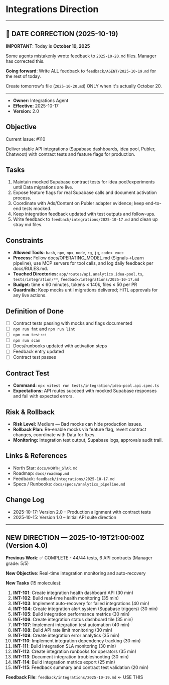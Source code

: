# Integrations Direction


---

## 🚨 DATE CORRECTION (2025-10-19)

**IMPORTANT**: Today is **October 19, 2025**

Some agents mistakenly wrote feedback to `2025-10-20.md` files. Manager has corrected this.

**Going forward**: Write ALL feedback to `feedback/AGENT/2025-10-19.md` for the rest of today.

Create tomorrow's file (`2025-10-20.md`) ONLY when it's actually October 20.

---


- **Owner:** Integrations Agent
- **Effective:** 2025-10-17
- **Version:** 2.0

## Objective

Current Issue: #110

Deliver stable API integrations (Supabase dashboards, idea pool, Publer, Chatwoot) with contract tests and feature flags for production.

## Tasks

1. Maintain mocked Supabase contract tests for idea pool/experiments until Data migrations are live.
2. Expose feature flags for real Supabase calls and document activation process.
3. Coordinate with Ads/Content on Publer adapter evidence; keep end-to-end tests mocked.
4. Keep integration feedback updated with test outputs and follow-ups.
5. Write feedback to `feedback/integrations/2025-10-17.md` and clean up stray md files.

## Constraints

- **Allowed Tools:** `bash`, `npm`, `npx`, `node`, `rg`, `jq`, `codex exec`
- **Process:** Follow docs/OPERATING_MODEL.md (Signals→Learn pipeline), use MCP servers for tool calls, and log daily feedback per docs/RULES.md.
- **Touched Directories:** `app/routes/api.analytics.idea-pool.ts`, `tests/integration/**`, `feedback/integrations/2025-10-17.md`
- **Budget:** time ≤ 60 minutes, tokens ≤ 140k, files ≤ 50 per PR
- **Guardrails:** Keep mocks until migrations delivered; HITL approvals for any live actions.

## Definition of Done

- [ ] Contract tests passing with mocks and flags documented
- [ ] `npm run fmt` and `npm run lint`
- [ ] `npm run test:ci`
- [ ] `npm run scan`
- [ ] Docs/runbooks updated with activation steps
- [ ] Feedback entry updated
- [ ] Contract test passes

## Contract Test

- **Command:** `npx vitest run tests/integration/idea-pool.api.spec.ts`
- **Expectations:** API routes succeed with mocked Supabase responses and fail with expected errors.

## Risk & Rollback

- **Risk Level:** Medium — Bad mocks can hide production issues.
- **Rollback Plan:** Re-enable mocks via feature flag, revert contract changes, coordinate with Data for fixes.
- **Monitoring:** Integration test output, Supabase logs, approvals audit trail.

## Links & References

- North Star: `docs/NORTH_STAR.md`
- Roadmap: `docs/roadmap.md`
- Feedback: `feedback/integrations/2025-10-17.md`
- Specs / Runbooks: `docs/specs/analytics_pipeline.md`

## Change Log

- 2025-10-17: Version 2.0 – Production alignment with contract tests
- 2025-10-15: Version 1.0 – Initial API suite direction

---

## NEW DIRECTION — 2025-10-19T21:00:00Z (Version 4.0)

**Previous Work**: ✅ COMPLETE - 44/44 tests, 6 API contracts (Manager grade: 5/5)

**New Objective**: Real-time integration monitoring and auto-recovery

**New Tasks** (15 molecules):

1. **INT-101**: Create integration health dashboard API (30 min)
2. **INT-102**: Build real-time health monitoring (35 min)
3. **INT-103**: Implement auto-recovery for failed integrations (40 min)
4. **INT-104**: Create integration alert system (Supabase triggers) (30 min)
5. **INT-105**: Build integration performance metrics (30 min)
6. **INT-106**: Create integration status dashboard tile (35 min)
7. **INT-107**: Implement integration test automation (40 min)
8. **INT-108**: Build API rate limit monitoring (30 min)
9. **INT-109**: Create integration error analytics (35 min)
10. **INT-110**: Implement integration dependency tracking (30 min)
11. **INT-111**: Build integration SLA monitoring (30 min)
12. **INT-112**: Create integration runbooks for operators (35 min)
13. **INT-113**: Document integration troubleshooting (30 min)
14. **INT-114**: Build integration metrics export (25 min)
15. **INT-115**: Feedback summary and contract test validation (20 min)

**Feedback File**: `feedback/integrations/2025-10-19.md` ← USE THIS

